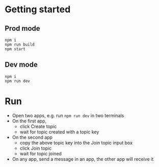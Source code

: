 # Getting started
## Prod mode
```shell
npm i
npm run build
npm start
```

## Dev mode
```shell
npm i
npm run dev
```

# Run
- Open two apps, e.g. run `npm run dev` in two terminals
- On the first app, 
  - click Create topic
  - wait for topic created with a topic key
- On the second app
  - copy the above topic key into the Join topic input box
  - click Join topic
  - wait for topic joined
- On any app, send a message in an app, the other app will receive it
